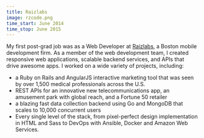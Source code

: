 ```yaml
---
title: Raizlabs
image: rzcode.png
time_start: June 2014
time_stop: June 2015
---
```


My first post-grad job was as a Web Developer at [Raizlabs](http://raizlabs.com), a Boston mobile development firm. As a member of the web development team, I created responsive web applications, scalable backend services, and APIs that drive awesome apps. I worked on a wide variety of projects, including:

- a Ruby on Rails and AngularJS interactive marketing tool that was seen by over 1,500 medical professionals across the U.S.
- REST APIs for an innovative new telecommunications app, an amusement park with global reach, and a Fortune 50 retailer
- a blazing fast data collection backend using Go and MongoDB that scales to 10,000 concurrent users
- Every single level of the stack, from pixel-perfect design implementation in HTML and Sass to DevOps with Ansible, Docker and Amazon Web Services.
